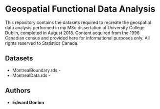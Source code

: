 # Geospatial Functional Data Analysis

This repository contains the datasets required to recreate the geospatial data analysis performed in my MSc dissertation at University College Dublin, completed in August 2018.
Content acquired from the 1996 Canadian census and provided here for informational purposes only. All rights reserved to Statistics Canada.

## Datasets

* MontrealBoundary.rds - 
* MontrealData.rds - 

## Authors

* **Edward Donlon**
